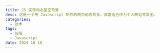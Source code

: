 ```yaml
---
title: JS 实现动态星空背景
desc: 这是一个用 Javascript 制作的网页动态背景，非常适合作为个人网站背景图。
categories:
  - 技术
tags:
  - 前端
  - Javascript
date: 2024 10 10
---
```

